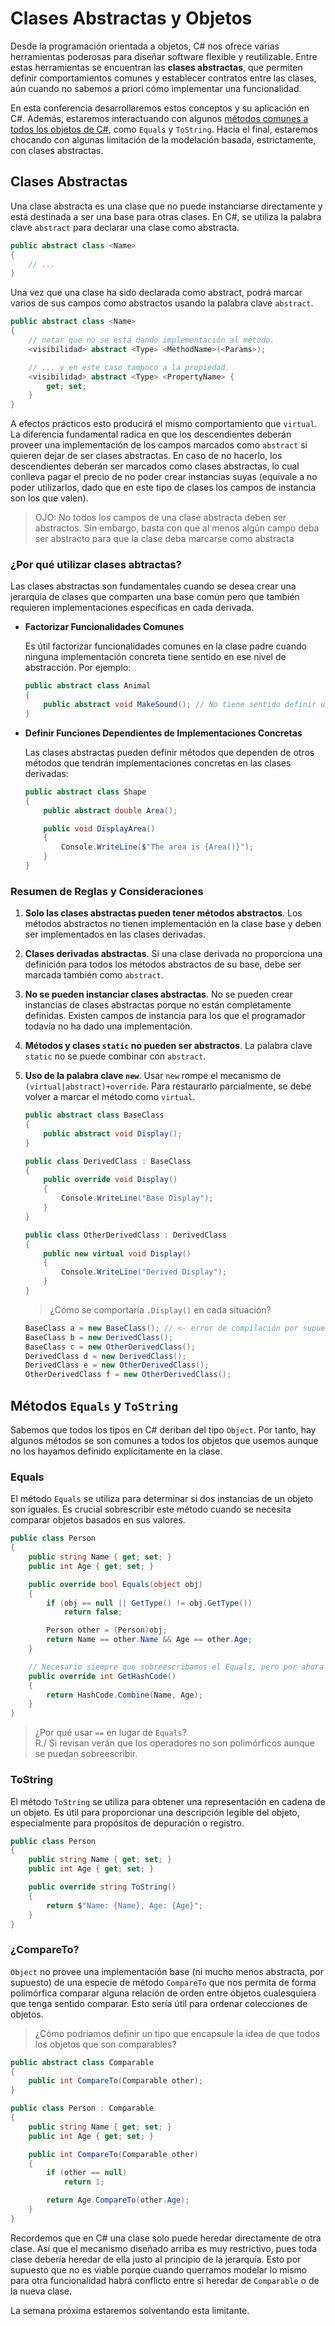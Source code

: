 # Clases Abstractas y Objetos

Desde la programación orientada a objetos, C# nos ofrece varias herramientas poderosas para diseñar software flexible y reutilizable. Entre estas herramientas se encuentran las **clases abstractas**, que permiten definir comportamientos comunes y establecer contratos entre las clases, aún cuando no sabemos a priori cómo implementar una funcionalidad.

En esta conferencia desarrollaremos estos conceptos y su aplicación en C#. Además, estaremos interactuando con algunos [métodos comunes a todos los objetos de C#](https://learn.microsoft.com/en-us/dotnet/api/system.object?view=net-8.0), como `Equals` y `ToString`. Hacia el final, estaremos chocando con algunas limitación de la modelación basada, estrictamente, con clases abstractas.

## Clases Abstractas

Una clase abstracta es una clase que no puede instanciarse directamente y está destinada a ser una base para otras clases. En C#, se utiliza la palabra clave `abstract` para declarar una clase como abstracta.

```csharp
public abstract class <Name>
{
    // ...
}
```

Una vez que una clase ha sido declarada como abstract, podrá marcar varios de sus campos como abstractos usando la palabra clave `abstract`.

```csharp
public abstract class <Name>
{
    // notar que no se está dando implementación al método.
    <visibilidad> abstract <Type> <MethodName>(<Params>); 

    // ... y en este caso tampoco a la propiedad.
    <visibilidad> abstract <Type> <PropertyName> {
        get; set; 
    }
}
```

A efectos prácticos esto producirá el mismo comportamiento que `virtual`. La diferencia fundamental radica en que los descendientes deberán proveer una implementación de los campos marcados como `abstract` si quieren dejar de ser clases abstractas. En caso de no hacerlo, los descendientes deberán ser marcados como clases abstractas, lo cual conlleva pagar el precio de no poder crear instancias suyas (equivale a no poder utilizarlos, dado que en este tipo de clases los campos de instancia son los que valen).

> OJO: No todos los campos de una clase abstracta deben ser abstractos. Sin embargo, basta con que al menos algún campo deba ser abstracto para que la clase deba marcarse como abstracta

### ¿Por qué utilizar clases abtractas?


Las clases abstractas son fundamentales cuando se desea crear una jerarquía de clases que comparten una base común pero que también requieren implementaciones específicas en cada derivada.

- **Factorizar Funcionalidades Comunes**

    Es útil factorizar funcionalidades comunes en la clase padre cuando ninguna implementación concreta tiene sentido en ese nivel de abstracción. Por ejemplo:

    ```csharp
    public abstract class Animal
    {
        public abstract void MakeSound(); // No tiene sentido definir un sonido específico a este nivel.
    }
    ```

- **Definir Funciones Dependientes de Implementaciones Concretas**

    Las clases abstractas pueden definir métodos que dependen de otros métodos que tendrán implementaciones concretas en las clases derivadas:

    ```csharp
    public abstract class Shape
    {
        public abstract double Area();

        public void DisplayArea()
        {
            Console.WriteLine($"The area is {Area()}");
        }
    }
    ```

### Resumen de Reglas y Consideraciones

1. **Solo las clases abstractas pueden tener métodos abstractos**. Los métodos abstractos no tienen implementación en la clase base y deben ser implementados en las clases derivadas.

2. **Clases derivadas abstractas**.  Si una clase derivada no proporciona una definición para todos los métodos abstractos de su base, debe ser marcada también como `abstract`.

3. **No se pueden instanciar clases abstractas**. No se pueden crear instancias de clases abstractas porque no están completamente definidas. Existen campos de instancia para los que el programador todavía no ha dado una implementación.

4. **Métodos y clases `static` no pueden ser abstractos**. La palabra clave `static` no se puede combinar con `abstract`.

5. **Uso de la palabra clave `new`**. Usar `new` rompe el mecanismo de `(virtual|abstract)+override`. Para restaurarlo parcialmente, se debe volver a marcar el método como `virtual`.

    ```csharp
    public abstract class BaseClass
    {
        public abstract void Display();
    }

    public class DerivedClass : BaseClass
    {
        public override void Display()
        {
            Console.WriteLine("Base Display");
        }
    }

    public class OtherDerivedClass : DerivedClass
    {
        public new virtual void Display()
        {
            Console.WriteLine("Derived Display");
        }
    }
    ```

    > ¿Cómo se comportaría `.Display()` en cada situación?

    ```csharp
    BaseClass a = new BaseClass(); // <- error de compilación por supuesta ;-)
    BaseClass b = new DerivedClass();
    BaseClass c = new OtherDerivedClass();
    DerivedClass d = new DerivedClass();
    DerivedClass e = new OtherDerivedClass();
    OtherDerivedClass f = new OtherDerivedClass();
    ```

## Métodos `Equals` y `ToString`

Sabemos que todos los tipos en C# deriban del tipo `Object`. Por tanto, hay algunos métodos se son comunes a todos los objetos que usemos aunque no los hayamos definido explícitamente en la clase.

### Equals

El método `Equals` se utiliza para determinar si dos instancias de un objeto son iguales. Es crucial sobrescribir este método cuando se necesita comparar objetos basados en sus valores.

```csharp
public class Person
{
    public string Name { get; set; }
    public int Age { get; set; }

    public override bool Equals(object obj)
    {
        if (obj == null || GetType() != obj.GetType())
            return false;

        Person other = (Person)obj;
        return Name == other.Name && Age == other.Age;
    }

    // Necesario siempre que sobreescribamos el Equals, pero por ahora ignoremos por qué, pues tendremos una conferencia solo para esto.
    public override int GetHashCode()
    {
        return HashCode.Combine(Name, Age);
    }
}
```

> ¿Por qué usar `==` en lugar de `Equals`?  
> R./ Si revisan verán que los operadores no son polimórficos aunque se puedan sobreescribir.

### ToString

El método `ToString` se utiliza para obtener una representación en cadena de un objeto. Es útil para proporcionar una descripción legible del objeto, especialmente para propósitos de depuración o registro.

```csharp
public class Person
{
    public string Name { get; set; }
    public int Age { get; set; }

    public override string ToString()
    {
        return $"Name: {Name}, Age: {Age}";
    }
}
```

### ¿CompareTo?

`Object` no provee una implementación base (ni mucho menos abstracta, por supuesto) de una especie de método `CompareTo` que nos permita de forma polimórfica comparar alguna relación de orden entre objetos cualesquiera que tenga sentido comparar. Esto sería útil para ordenar colecciones de objetos.

> ¿Cómo podríamos definir un tipo que encapsule la idea de que todos los objetos que son comparables?


```csharp
public abstract class Comparable
{
    public int CompareTo(Comparable other);
}

public class Person : Comparable
{
    public string Name { get; set; }
    public int Age { get; set; }

    public int CompareTo(Comparable other)
    {
        if (other == null)
            return 1;

        return Age.CompareTo(other.Age);
    }
}
```

Recordemos que en C# una clase solo puede heredar directamente de otra clase. Así que el mecanismo diseñado arriba es muy restrictivo, pues toda clase debería heredar de ella justo al principio de la jerarquía. Esto por supuesto que no es viable porque cuando querramos modelar lo mismo para otra funcionalidad habrá conflicto entre si heredar de `Comparable` o de la nueva clase.

La semana próxima estaremos solventando esta limitante.